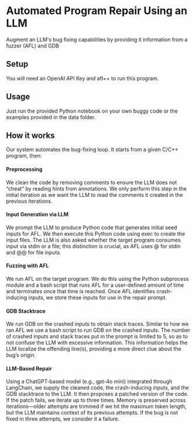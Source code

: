 # Automated Program Repair Using an LLM
Augment an LLM's bug fixing capabilities by providing it information from a fuzzer (AFL) and GDB

## Setup
You will need an OpenAI API Key and afl++ to run this program.

## Usage
Just run the provided Python notebook on your own buggy code or the examples provided in the data folder.

## How it works
Our system automates the bug-fixing loop. It starts from a given C/C++ program, then: 

#### Preprocessing 

We clean the code by removing comments to ensure the LLM does not “cheat” by reading hints from annotations. We only perform this step in the initial iteration as we want the LLM to read the comments it created in the previous iterations. 

#### Input Generation via LLM 

We prompt the LLM to produce Python code that generates initial seed inputs for AFL. We then execute this Python code using exec to create the input files. The LLM is also asked whether the target program consumes input via stdin or a file; this distinction is crucial, as AFL uses @ for stdin and @@ for file inputs. 

#### Fuzzing with AFL 

We run AFL on the target program. We do this using the Python subprocess module and a bash script that runs AFL for a user-defined amount of time and terminates once that time is reached. Once AFL identifies crash-inducing inputs, we store these inputs for use in the repair prompt. 

#### GDB Stacktrace 

We run GDB on the crashed inputs to obtain stack traces. Similar to how we ran AFL we use a bash script to run GDB on the crashed inputs. The number of crashed inputs and stack traces put in the prompt is limited to 5, so as to not confuse the LLM with excessive information. This information helps the LLM localize the offending line(s), providing a more direct clue about the bug’s origin. 

#### LLM-Based Repair 

Using a ChatGPT-based model (e.g., gpt-4o mini) integrated through LangChain, we supply the cleaned code, the crash-inducing inputs, and the GDB stacktrace to the LLM. It then proposes a patched version of the code. If the patch fails, we iterate up to three times. Memory is preserved across iterations—older attempts are trimmed if we hit the maximum token length, but the LLM maintains context of its previous attempts. If the bug is not fixed in three attempts, we consider it a failure. 
